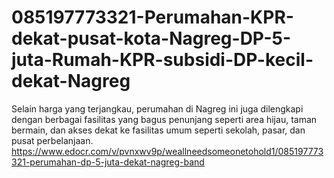 # 085197773321-Perumahan-KPR-dekat-pusat-kota-Nagreg-DP-5-juta-Rumah-KPR-subsidi-DP-kecil-dekat-Nagreg
Selain harga yang terjangkau, perumahan di Nagreg ini juga dilengkapi dengan berbagai fasilitas yang bagus penunjang seperti area hijau, taman bermain, dan akses dekat ke fasilitas umum seperti sekolah, pasar, dan pusat perbelanjaan.   https://www.edocr.com/v/pvnxwv9p/weallneedsomeonetohold1/085197773321-perumahan-dp-5-juta-dekat-nagreg-band
